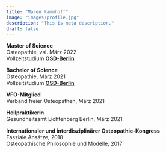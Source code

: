 ```yaml
---
title: "Maren Kammhoff"
image: "images/profile.jpg"
description: "This is meta description."
draft: false
---
```

  
   
**Master of Science**   
Osteopathie, vsl. März 2022   
Vollzeitstudium **[OSD-Berlin](https://www.osteopathie-schule.de/ "Studium an der OSD")**  
  
**Bachelor of Science**  
Osteopathie, März 2021  
Vollzeitstudium **[OSD-Berlin](https://www.osteopathie-schule.de/ "Studium an der OSD")**  
  
**VFO-Mitglied**  
Verband freier Osteopathen, März 2021  
  
**Heilpraktikerin**  
Gesundheitsamt Lichtenberg Berlin, März 2021  
  
**Internationaler und interdisziplinärer Osteopathie-Kongress**  
Fasziale Ansätze, 2018  
Osteopathische Philosophie und Modelle, 2017  